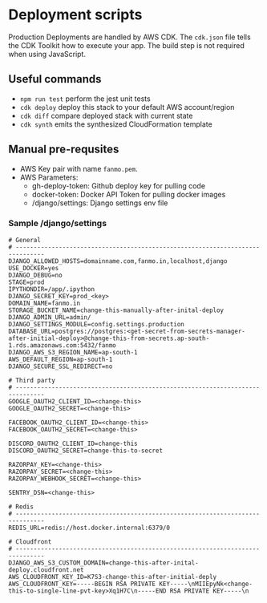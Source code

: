 # Deployment scripts

Production Deployments are handled by AWS CDK. The `cdk.json` file tells the CDK Toolkit how to execute your app. The build step is not required when using JavaScript.

## Useful commands

* `npm run test`         perform the jest unit tests
* `cdk deploy`           deploy this stack to your default AWS account/region
* `cdk diff`             compare deployed stack with current state
* `cdk synth`            emits the synthesized CloudFormation template


## Manual pre-requsites

* AWS Key pair with name `fanmo.pem`.
* AWS Parameters:
    * gh-deploy-token: Github deploy key for pulling code
    * docker-token: Docker API Token for pulling docker images
    * /django/settings: Django settings env file


### Sample /django/settings

```
# General
# ------------------------------------------------------------------------------
DJANGO_ALLOWED_HOSTS=domainname.com,fanmo.in,localhost,django
USE_DOCKER=yes
DJANGO_DEBUG=no
STAGE=prod
IPYTHONDIR=/app/.ipython
DJANGO_SECRET_KEY=prod_<key>
DOMAIN_NAME=fanmo.in
STORAGE_BUCKET_NAME=change-this-manually-after-inital-deploy
DJANGO_ADMIN_URL=admin/
DJANGO_SETTINGS_MODULE=config.settings.production
DATABASE_URL=postgres://postgres:<get-secret-from-secrets-manager-after-initial-deploy>@change-this-from-secrets.ap-south-1.rds.amazonaws.com:5432/fanmo
DJANGO_AWS_S3_REGION_NAME=ap-south-1
AWS_DEFAULT_REGION=ap-south-1
DJANGO_SECURE_SSL_REDIRECT=no

# Third party
# ------------------------------------------------------------------------------
GOOGLE_OAUTH2_CLIENT_ID=<change-this>
GOOGLE_OAUTH2_SECRET=<change-this>

FACEBOOK_OAUTH2_CLIENT_ID=<change-this>
FACEBOOK_OAUTH2_SECRET=<change-this>

DISCORD_OAUTH2_CLIENT_ID=change-this
DISCORD_OAUTH2_SECRET=change-this-to-secret

RAZORPAY_KEY=<change-this>
RAZORPAY_SECRET=<change-this>
RAZORPAY_WEBHOOK_SECRET=<change-this>

SENTRY_DSN=<change-this>

# Redis
# ------------------------------------------------------------------------------
REDIS_URL=redis://host.docker.internal:6379/0

# Cloudfront
# ------------------------------------------------------------------------------
DJANGO_AWS_S3_CUSTOM_DOMAIN=change-this-after-inital-deploy.cloudfront.net
AWS_CLOUDFRONT_KEY_ID=K7S3-change-this-after-initial-deply
AWS_CLOUDFRONT_KEY=-----BEGIN RSA PRIVATE KEY-----\nMIIEpyNk<change-this-to-single-line-pvt-key>Xq1H7C\n-----END RSA PRIVATE KEY-----\n
```
